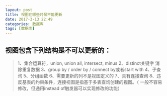 ```yaml
---
layout: post
title: 视图在哪些时候不能更新
date: 2017-3-13 22:49
categories: 数据库
tags: [数据库]
---
```


## 视图包含下列结构是不可以更新的：
> 1、集合运算符，union, union all, intersect, minus
2、distinct关键字  消除重复数据
3、group by / order by / connect by或者start with
4、子查询
5、分组函数
6、需要更新的列不是视图定义的
7、具有连接查询
8、违反基表的约束条件，连接视图是指基于多表查询创建的视图。（ 一般不容易修改，但通用instead of触发器可以实现修改的功能）
